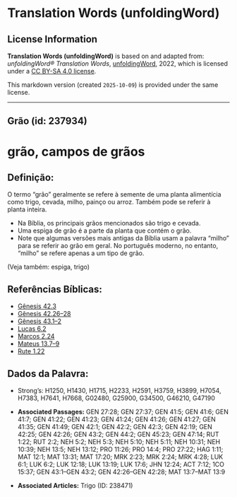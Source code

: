 # Translation Words (unfoldingWord)

## License Information

**Translation Words (unfoldingWord)** is based on and adapted from: _unfoldingWord® Translation Words_, [unfoldingWord](https://unfoldingword.org/utw), 2022, which is licensed under a [CC BY-SA 4.0 license](https://creativecommons.org/licenses/by-sa/4.0/legalcode.en).

This markdown version (created `2025-10-09`) is provided under the same license.



--------------------------------

## Grão (id: 237934)

grão, campos de grãos
=====================

Definição:
----------

O termo “grão” geralmente se refere à semente de uma planta alimentícia como trigo, cevada, milho, painço ou arroz. Também pode se referir à planta inteira.

* Na Bíblia, os principais grãos mencionados são trigo e cevada.
* Uma espiga de grão é a parte da planta que contém o grão.
* Note que algumas versões mais antigas da Bíblia usam a palavra “milho” para se referir ao grão em geral. No português moderno, no entanto, “milho” se refere apenas a um tipo de grão.

(Veja também: espiga, trigo)

Referências Bíblicas:
---------------------

* [Gênesis 42\.3](https://ref.ly/Gen42:3)
* [Gênesis 42\.26–28](https://ref.ly/Gen42:26-Gen42:28)
* [Gênesis 43\.1–2](https://ref.ly/Gen43:1-Gen43:2)
* [Lucas 6\.2](https://ref.ly/Luke6:2)
* [Marcos 2\.24](https://ref.ly/Mark2:24)
* [Mateus 13\.7–9](https://ref.ly/Matt13:7-Matt13:9)
* [Rute 1\.22](https://ref.ly/Ruth1:22)

Dados da Palavra:
-----------------

* Strong’s: H1250, H1430, H1715, H2233, H2591, H3759, H3899, H7054, H7383, H7641, H7668, G02480, G25900, G34500, G46210, G47190

* **Associated Passages:** GEN 27:28; GEN 27:37; GEN 41:5; GEN 41:6; GEN 41:7; GEN 41:22; GEN 41:23; GEN 41:24; GEN 41:26; GEN 41:27; GEN 41:35; GEN 41:49; GEN 42:1; GEN 42:2; GEN 42:3; GEN 42:19; GEN 42:25; GEN 42:26; GEN 43:2; GEN 44:2; GEN 45:23; GEN 47:14; RUT 1:22; RUT 2:2; NEH 5:2; NEH 5:3; NEH 5:10; NEH 5:11; NEH 10:31; NEH 10:39; NEH 13:5; NEH 13:12; PRO 11:26; PRO 14:4; PRO 27:22; HAG 1:11; MAT 12:1; MAT 13:31; MAT 17:20; MRK 2:23; MRK 2:24; MRK 4:28; LUK 6:1; LUK 6:2; LUK 12:18; LUK 13:19; LUK 17:6; JHN 12:24; ACT 7:12; 1CO 15:37; GEN 43:1–GEN 43:2; GEN 42:26–GEN 42:28; MAT 13:7–MAT 13:9
* **Associated Articles:** Trigo (ID: 238471)


